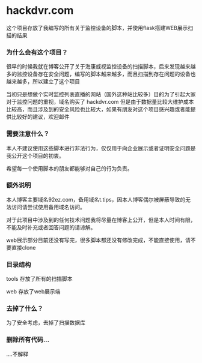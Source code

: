 # hackdvr.com
这个项目存放了我编写的所有关于监控设备的脚本，并使用flask搭建WEB展示扫描的结果
### 为什么会有这个项目？
很早的时候我就在博客公开了关于海康威视监控设备的扫描脚本，后来发现越来越多的监控设备存在安全问题，编写的脚本越来越多，而且扫描到存在问题的设备也越来越多，所以建立了这个项目

当初只是想做个实时监控列表直播的网站（国外这种站比较多）目的为了引起大家对于监控问题的重视，域名购买了 hackdvr.com 但是由于数据量比较大维护成本比较高，而且涉及到的安全风险也比较大，如果有朋友对这个项目感兴趣或者能提供比较好的建议，欢迎邮件
### 需要注意什么？
本人不建议使用这些脚本进行非法行为，仅仅用于向企业展示或者证明安全问题是我公开这个项目的初衷。

希望每一个使用脚本的朋友都能够对自己的行为负责。
### 额外说明
本人博客主要域名92ez.com，备用域名t.tips，因本人博客偶尔被屏蔽导致的无法访问请尝试使用备用域名访问。

对于此项目中涉及到的任何技术问题我将尽量在博客上公开，但是本人时间有限，不能及时补充或者回答问题的请谅解。

web展示部分目前还没有写完，很多脚本都还没有修改完成，不能直接使用，请不要直接clone
### 目录结构
tools 存放了所有的扫描脚本

web 存放了web展示端

### 去掉了什么？
为了安全考虑，去掉了扫描数据库

### 删除所有代码...
....不解释

